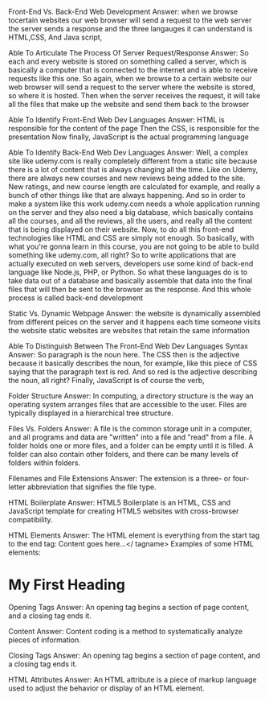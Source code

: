 
Front-End Vs. Back-End Web Development
Answer: when we browse tocertain websites our web browser will send a request to the web server the server sends a response and the three langauges it can understand is    HTML,CSS, And Java script,

Able To Articulate The Process Of Server Request/Response
Answer: So each and every website is stored on something called a server, which is basically a computer that is connected to the internet and is able to receive requests like this one. So again, when we browse to a certain website our web browser will send a request to the server where the website is stored, so where it is hosted. Then when the server receives the request, it will take all the files that make up the website and send them back to the browser

Able To Identify Front-End Web Dev Languages
Answer:  HTML is responsible for the content of the page Then the CSS, is responsible for the presentation Now finally, JavaScript is the actual programming language

Able To Identify Back-End Web Dev Languages
Answer: Well, a complex site like udemy.com is really completely different from a static site because there is a lot of content that is always changing all the time. Like on Udemy, there are always new courses and new reviews being added to the site. New ratings, and new course length are calculated for example, and really a bunch of other things like that are always happening. And so in order to make a system like this work udemy.com needs a whole application running on the server and they also need a big database, which basically contains all the courses, and all the reviews, all the users, and really all the content that is being displayed on their website. Now, to do all this front-end technologies like HTML and CSS are simply not enough. So basically, with what you're gonna learn in this course, you are not going to be able to build something like udemy.com, all right? So to write applications that are actually executed on web servers, developers use some kind of back-end language like Node.js, PHP, or Python. So what these languages do is to take data out of a database and basically assemble that data into the final files that will then be sent to the browser as the response. And this whole process is called back-end development

Static Vs. Dynamic Webpage
Answer: the website is dynamically assembled from different peices on the server and it happens each time someone visits the website static websites are websites that retain the same information 

Able To Distinguish Between The Front-End Web Dev Languages Syntax
Answer: So paragraph is the noun here. The CSS then is the adjective because it basically describes the noun, for example, like this piece of CSS saying that the paragraph text is red. And so red is the adjective describing the noun, all right? Finally, JavaScript is of course the verb,

Folder Structure
Answer: In computing, a directory structure is the way an operating system arranges files that are accessible to the user. Files are typically displayed in a hierarchical tree structure.

Files Vs. Folders
Answer: A file is the common storage unit in a computer, and all programs and data are "written" into a file and "read" from a file. A folder holds one or more files, and a folder can be empty until it is filled. A folder can also contain other folders, and there can be many levels of folders within folders.

Filenames and File Extensions
Answer: The extension is a three- or four-letter abbreviation that signifies the file type.

HTML Boilerplate
Answer: HTML5 Boilerplate is an HTML, CSS and JavaScript template for creating HTML5 websites with cross-browser compatibility.

HTML Elements 
Answer: 
The HTML element is everything from the start tag to the end tag: <tagname>Content goes here...</ tagname> Examples of some HTML elements: <h1>My First Heading</h1>

Opening Tags
Answer: An opening tag begins a section of page content, and a closing tag ends it.

Content
Answer: Content coding is a method to systematically analyze pieces of information.

Closing Tags
Answer: An opening tag begins a section of page content, and a closing tag ends it.

HTML Attributes
Answer: An HTML attribute is a piece of markup language used to adjust the behavior or display of an HTML element.
